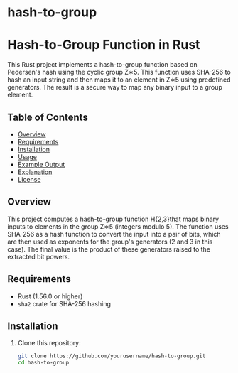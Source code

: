 # hash-to-group
# Hash-to-Group Function in Rust

This Rust project implements a hash-to-group function based on Pedersen's hash using the cyclic group Z∗5. This function uses SHA-256 to hash an input string and then maps it to an element in Z∗5 using predefined generators. The result is a secure way to map any binary input to a group element.

## Table of Contents
- [Overview](#overview)
- [Requirements](#requirements)
- [Installation](#installation)
- [Usage](#usage)
- [Example Output](#example-output)
- [Explanation](#explanation)
- [License](#license)

## Overview

This project computes a hash-to-group function H{2,3}that maps binary inputs to elements in the group Z∗5 (integers modulo 5). The function uses SHA-256 as a hash function to convert the input into a pair of bits, which are then used as exponents for the group's generators (2 and 3 in this case). The final value is the product of these generators raised to the extracted bit powers.

## Requirements

- Rust (1.56.0 or higher)
- `sha2` crate for SHA-256 hashing

## Installation

1. Clone this repository:
   ```bash
   git clone https://github.com/yourusername/hash-to-group.git
   cd hash-to-group
